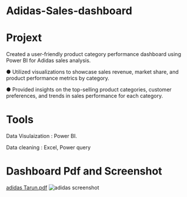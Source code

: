 # Adidas-Sales-dashboard

# Projext
Created a user-friendly product category performance dashboard using Power BI for Adidas sales analysis.

● Utilized visualizations to showcase sales revenue, market share, and product performance metrics by
category.

● Provided insights on the top-selling product categories, customer preferences, and trends in sales
performance for each category.

# Tools
Data Visulaization : Power BI.

Data cleaning : Excel, Power query

# Dashboard Pdf and Screenshot
[adidas Tarun.pdf](https://github.com/Tarunkumar799/Adidas-Sales-dashboard/files/13681848/adidas.Tarun.pdf)
![adidas screenshot](https://github.com/Tarunkumar799/Adidas-Sales-dashboard/assets/134605831/10ff964b-1153-465a-a3e1-a7a373dd5cfb)
